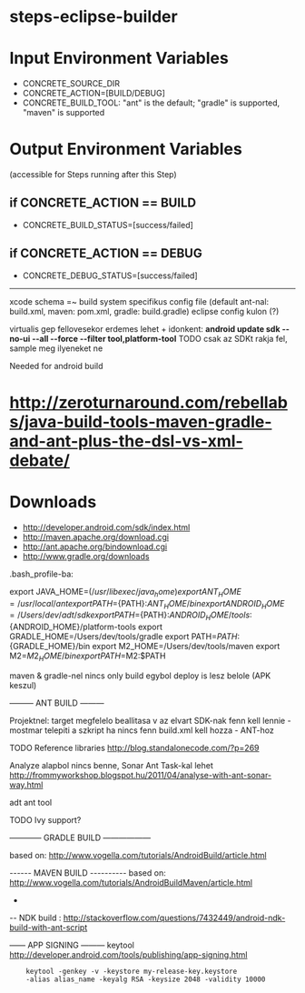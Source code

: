 steps-eclipse-builder
==================================

# Input Environment Variables
- CONCRETE_SOURCE_DIR
- CONCRETE_ACTION=[BUILD/DEBUG]
- CONCRETE_BUILD_TOOL: "ant" is the default; "gradle" is supported, "maven" is supported

# Output Environment Variables
(accessible for Steps running after this Step)

## if CONCRETE_ACTION == BUILD
- CONCRETE_BUILD_STATUS=[success/failed] 

## if CONCRETE_ACTION == DEBUG
- CONCRETE_DEBUG_STATUS=[success/failed]


---------------------------------------


xcode schema =~ build system specifikus config file (default ant-nal: build.xml, maven: pom.xml, gradle: build.gradle) 
eclipse config kulon (?)




virtualis gep fellovesekor erdemes lehet + idonkent: __android update sdk --no-ui --all --force --filter tool,platform-tool__
TODO csak az SDKt rakja fel, sample meg ilyeneket ne


Needed for android build

# http://zeroturnaround.com/rebellabs/java-build-tools-maven-gradle-and-ant-plus-the-dsl-vs-xml-debate/



# Downloads
- http://developer.android.com/sdk/index.html
- http://maven.apache.org/download.cgi
- http://ant.apache.org/bindownload.cgi
- http://www.gradle.org/downloads


.bash_profile-ba:

export JAVA_HOME=$(/usr/libexec/java_home)
export ANT_HOME=/usr/local/ant
export PATH=${PATH}:${ANT_HOME}/bin
export ANDROID_HOME=/Users/dev/adt/sdk
export PATH=${PATH}:${ANDROID_HOME}/tools:${ANDROID_HOME}/platform-tools
export GRADLE_HOME=/Users/dev/tools/gradle
export PATH=${PATH}:${GRADLE_HOME}/bin
export M2_HOME=/Users/dev/tools/maven
export M2=$M2_HOME/bin
export PATH=$M2:$PATH


maven & gradle-nel nincs only build egybol deploy is lesz belole (APK keszul)


——— ANT BUILD ———

Projektnel:
target megfelelo beallitasa v az elvart SDK-nak fenn kell lennie - mostmar telepiti a szkript ha nincs fenn
build.xml kell hozza - ANT-hoz


TODO Reference libraries http://blog.standalonecode.com/?p=269

Analyze alapbol nincs benne, Sonar Ant Task-kal lehet
http://frommyworkshop.blogspot.hu/2011/04/analyse-with-ant-sonar-way.html


adt
ant tool

TODO Ivy support?


———— GRADLE BUILD ——————

based on: http://www.vogella.com/tutorials/AndroidBuild/article.html

------ MAVEN BUILD ----------
based on: http://www.vogella.com/tutorials/AndroidBuildMaven/article.html

+


-- NDK build : http://stackoverflow.com/questions/7432449/android-ndk-build-with-ant-script


—— APP SIGNING ———
keytool
http://developer.android.com/tools/publishing/app-signing.html


		keytool -genkey -v -keystore my-release-key.keystore
		-alias alias_name -keyalg RSA -keysize 2048 -validity 10000
